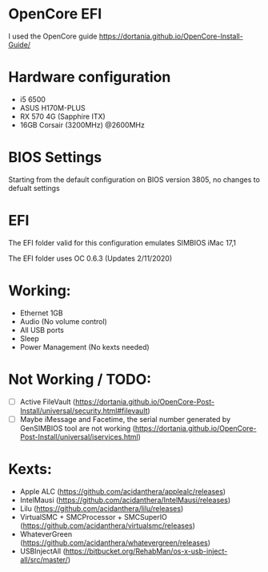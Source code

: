 # OpenCore EFI

I used the OpenCore guide https://dortania.github.io/OpenCore-Install-Guide/

# Hardware configuration
* i5 6500
* ASUS H170M-PLUS
* RX 570 4G (Sapphire ITX) 
* 16GB Corsair (3200MHz) @2600MHz 

# BIOS Settings
Starting from the default configuration on BIOS version 3805, no changes to defualt settings

# EFI

The EFI folder valid for this configuration emulates SIMBIOS iMac 17,1 

The EFI folder uses OC 0.6.3 (Updates 2/11/2020)

# Working:
* Ethernet 1GB
* Audio (No volume control)
* All USB ports
* Sleep
* Power Management (No kexts needed)

# Not Working / TODO:
- [ ] Active FileVault (https://dortania.github.io/OpenCore-Post-Install/universal/security.html#filevault)
- [ ] Maybe iMessage and Facetime, the serial number generated by GenSIMBIOS tool are not working (https://dortania.github.io/OpenCore-Post-Install/universal/iservices.html)

# Kexts:
* Apple ALC (https://github.com/acidanthera/applealc/releases)
* IntelMausi (https://github.com/acidanthera/IntelMausi/releases)
* Lilu (https://github.com/acidanthera/lilu/releases)
* VirtualSMC + SMCProcessor + SMCSuperIO (https://github.com/acidanthera/virtualsmc/releases)
* WhateverGreen (https://github.com/acidanthera/whatevergreen/releases)
* USBInjectAll (https://bitbucket.org/RehabMan/os-x-usb-inject-all/src/master/)
